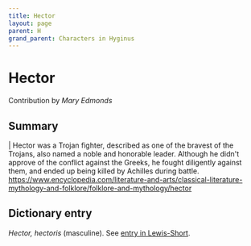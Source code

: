 ```yaml
---
title: Hector
layout: page
parent: H
grand_parent: Characters in Hyginus
---
```



# Hector


Contribution by *Mary Edmonds*


## Summary

| Hector was a Trojan fighter, described as one of the bravest of the Trojans, also named a noble and honorable leader. Although he didn't approve of the conflict against the Greeks, he fought diligently against them, and ended up being killed by Achilles during battle. <https://www.encyclopedia.com/literature-and-arts/classical-literature-mythology-and-folklore/folklore-and-mythology/hector>


## Dictionary entry

*Hector, hectoris* (masculine). See [entry in Lewis-Short](http://folio2.furman.edu/lewis-short/index.html?urn=urn:cite2:hmt:ls.markdown:n20321).